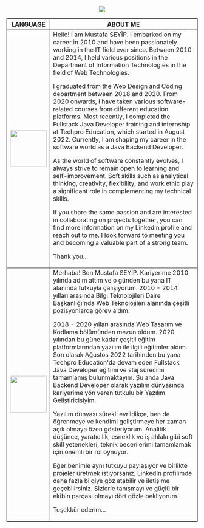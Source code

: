 <p align="center">
    <img src="https://readme-typing-svg.herokuapp.com/?lines=Hello+Welcome+to+my+Github+page;I+am+a+Java+Backend+Developer&font=Fira%20Code&center=true&width=740&height=45&color=293462&vCenter=true&size=30">
</p>
<table border="1" width="70%" cellpadding="10" cellspacing="10">
    <thead>
      <tr>
        <th>LANGUAGE</th>
        <th>ABOUT ME</th>
      </tr>
    </thead>
    <tbody>
        <tr>
            <td><img src="https://bewerbung.co/wp-content/uploads/2018/07/bewerbung-englisch.jpg" width='96'></td>
            <td>Hello! I am Mustafa SEYİP. I embarked on my career in 2010 and have been passionately working in the IT field ever since. Between 2010 and 2014, I held various positions in the Department of Information Technologies in the field of Web Technologies.

I graduated from the Web Design and Coding department between 2018 and 2020. From 2020 onwards, I have taken various software-related courses from different education platforms. Most recently, I completed the Fullstack Java Developer training and internship at Techpro Education, which started in August 2022. Currently, I am shaping my career in the software world as a Java Backend Developer.

As the world of software constantly evolves, I always strive to remain open to learning and self-improvement. Soft skills such as analytical thinking, creativity, flexibility, and work ethic play a significant role in complementing my technical skills.

If you share the same passion and are interested in collaborating on projects together, you can find more information on my LinkedIn profile and reach out to me. I look forward to meeting you and becoming a valuable part of a strong team.

Thank you...</td>
         </tr>
          <tr>
            <td><img src="https://upload.wikimedia.org/wikipedia/commons/thumb/b/b4/Flag_of_Turkey.svg/1200px-Flag_of_Turkey.svg.png" width='96'></td>
            <td>Merhaba! Ben Mustafa SEYİP. Kariyerime 2010 yılında adım attım ve o günden bu yana IT alanında tutkuyla çalışıyorum. 2010 - 2014 yılları arasında Bilgi Teknolojileri Daire Başkanlığı'nda Web Teknolojileri alanında çeşitli pozisyonlarda görev aldım.

2018 - 2020 yılları arasında Web Tasarım ve Kodlama bölümünden mezun oldum. 2020 yılından bu güne kadar çeşitli eğitim platformlarından yazılım ile ilgili eğitimler aldım. Son olarak Ağustos 2022 tarihinden bu yana Techpro Education'da devam eden Fullstack Java Developer eğitimi ve staj sürecimi tamamlamış bulunmaktayım. Şu anda Java Backend Developer olarak yazılım dünyasında kariyerime yön veren tutkulu bir Yazılım Geliştiricisiyim. 

Yazılım dünyası sürekli evrildikçe, ben de öğrenmeye ve kendimi geliştirmeye her zaman açık olmaya özen gösteriyorum. Analitik düşünce, yaratıcılık, esneklik ve iş ahlakı gibi soft skill yetenekleri, teknik becerilerimi tamamlamak için önemli bir rol oynuyor.

Eğer benimle aynı tutkuyu paylaşıyor ve birlikte projeler üretmek istiyorsanız, LinkedIn profilimde daha fazla bilgiye göz atabilir ve iletişime geçebilirsiniz. Sizlerle tanışmayı ve güçlü bir ekibin parçası olmayı dört gözle bekliyorum.

Teşekkür ederim...</td>
          </tr>
    </tbody>
</table>


<!--
**mseyip/mseyip** is a ✨ _special_ ✨ repository because its `README.md` (this file) appears on your GitHub profile.

Here are some ideas to get you started:

- 🔭 I’m currently working on developing projects as a Full Stack Java Developer.
- 🌱 I’m currently learning Python
- 💬 Ask me about everything in here
- 📫 How to reach me: mseyip03@gmail.com
- ⚡ Fun fact: ...

<h3 align="left">Connect with me:</h3>
<p align="left">
<a href="https://www.linkedin.com/in/mustafaseyip/" target="blank" rel=”noopener”><img align="center" src="https://velanovascular.com/wp-content/uploads/2020/06/LinkedIn.png" alt="mustafaseyip" height="30" width="30" /></a>

  <h3 align="center">🔥 Languages & Frameworks & Tools & Abilities 🔥</h3>
  <br>
